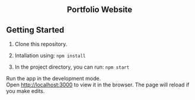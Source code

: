<h2 align="center">
  Portfolio Website
</h2>



## Getting Started 

1. Clone this repository.

2. Intallation using: `npm install`

3. In the project directory, you can run: `npm start`

Run the app in the development mode.\
Open [http://localhost:3000](http://localhost:3000) to view it in the browser.
The page will reload if you make edits.
